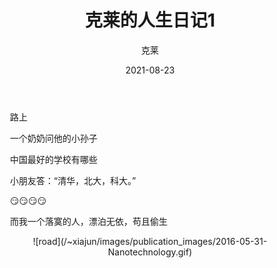 ﻿---
title: '克莱的人生日记1'
date: 2021-08-23
author: 克莱
permalink: /posts/2021/08/23/1/
tags:
  - 最好的学校
  - 科大
---

&emsp;&emsp;路上<br/>

&emsp;&emsp;一个奶奶问他的小孙子<br/>

&emsp;&emsp;中国最好的学校有哪些<br/>

&emsp;&emsp;小朋友答：“清华，北大，科大。”<br/>

&emsp;&emsp;&#128527;&#128527;&#128527;&#128527;<br/>

&emsp;&emsp;而我一个落寞的人，漂泊无依，苟且偷生<br/>

<div align=center>![road](/~xiajun/images/publication_images/2016-05-31-Nanotechnology.gif)